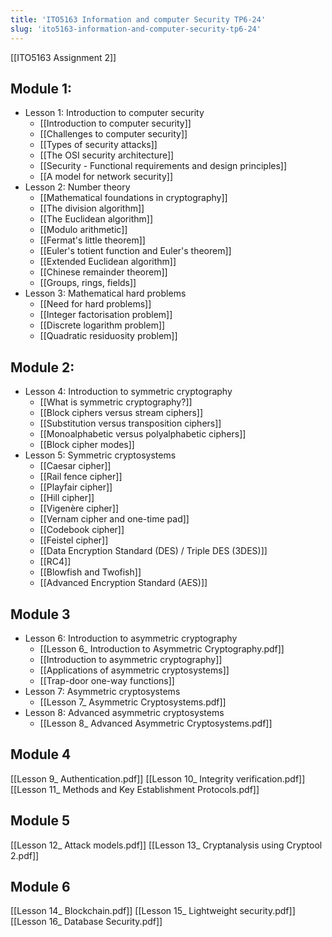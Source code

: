 ```yaml
---
title: 'ITO5163 Information and computer Security TP6-24'
slug: 'ito5163-information-and-computer-security-tp6-24'
---
```


[[ITO5163 Assignment 2]]
## Module 1:
- Lesson 1: Introduction to computer security
	- [[Introduction to computer security]]
	- [[Challenges to computer security]]
	- [[Types of security attacks]]
	- [[The OSI security architecture]]
	- [[Security - Functional requirements and design principles]]
	- [[A model for network security]]
- Lesson 2: Number theory
	- [[Mathematical foundations in cryptography]]
	- [[The division algorithm]]
	- [[The Euclidean algorithm]]
	- [[Modulo arithmetic]]
	- [[Fermat's little theorem]]
	- [[Euler's totient function and Euler's theorem]]
	- [[Extended Euclidean algorithm]]
	- [[Chinese remainder theorem]]
	- [[Groups, rings, fields]]
- Lesson 3: Mathematical hard problems
	- [[Need for hard problems]]
	- [[Integer factorisation problem]]
	- [[Discrete logarithm problem]]
	- [[Quadratic residuosity problem]]
## Module 2:
- Lesson 4: Introduction to symmetric cryptography
	- [[What is symmetric cryptography?]]
	- [[Block ciphers versus stream ciphers]]
	- [[Substitution versus transposition ciphers]]
	- [[Monoalphabetic versus polyalphabetic ciphers]]
	- [[Block cipher modes]]
- Lesson 5: Symmetric cryptosystems
	- [[Caesar cipher]]
	- [[Rail fence cipher]]
	- [[Playfair cipher]]
	- [[Hill cipher]]
	- [[Vigenère cipher]]
	- [[Vernam cipher and one-time pad]]
	- [[Codebook cipher]]
	- [[Feistel cipher]]
	- [[Data Encryption Standard (DES) / Triple DES (3DES)]]
	- [[RC4]]
	- [[Blowfish and Twofish]]
	- [[Advanced Encryption Standard (AES)]]
## Module 3
- Lesson 6: Introduction to asymmetric cryptography
	- [[Lesson 6_ Introduction to Asymmetric Cryptography.pdf]]
	- [[Introduction to asymmetric cryptography]]
	- [[Applications of asymmetric cryptosystems]]
	- [[Trap-door one-way functions]]
- Lesson 7: Asymmetric cryptosystems
	- [[Lesson 7_ Asymmetric Cryptosystems.pdf]]
- Lesson 8: Advanced asymmetric cryptosystems
	- [[Lesson 8_ Advanced Asymmetric Cryptosystems.pdf]]

## Module 4
[[Lesson 9_ Authentication.pdf]]
[[Lesson 10_ Integrity verification.pdf]]
[[Lesson 11_ Methods and Key Establishment Protocols.pdf]]

## Module 5
[[Lesson 12_ Attack models.pdf]]
[[Lesson 13_ Cryptanalysis using Cryptool 2.pdf]]

## Module 6
[[Lesson 14_ Blockchain.pdf]]
[[Lesson 15_ Lightweight security.pdf]]
[[Lesson 16_ Database Security.pdf]]